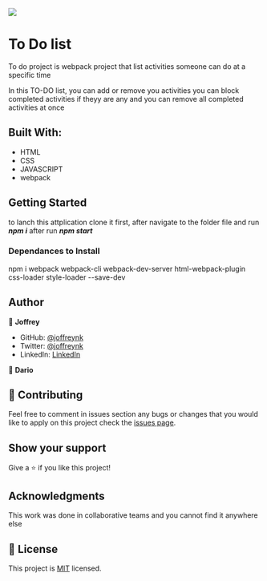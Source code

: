 ![](https://img.shields.io/badge/Microverse-blueviolet)

# To Do list

To do project is webpack project that list activities someone can do at a specific time 

In this TO-DO list, you can add or remove you activities you can block completed activities if theyy are any and you can remove all completed activities at once

## Built With:

- HTML
- CSS
- JAVASCRIPT
- webpack



## Getting Started
to lanch this attplication clone it first, after navigate to the folder file and run ***npm i*** after run ***npm start***


### Dependances to Install
npm i webpack webpack-cli webpack-dev-server html-webpack-plugin css-loader style-loader --save-dev



## Author

👤 **Joffrey**

- GitHub: [@joffreynk](https://github.com/JoffreyNK)
- Twitter: [@joffreynk](https://twitter.com/home)
- LinkedIn: [LinkedIn](https://www.linkedin.com/in/joffrey-nkeshimana-15b8aa1b3/)

👤 **Dario**

## 🤝 Contributing

Feel free to comment in issues section any bugs or changes that you would like to apply on this project
check the [issues page](../../issues/).

## Show your support

Give a ⭐️ if you like this project!

## Acknowledgments

This work was done in collaborative teams  and you cannot find it anywhere else

## 📝 License

This project is [MIT](./MIT.md) licensed.
